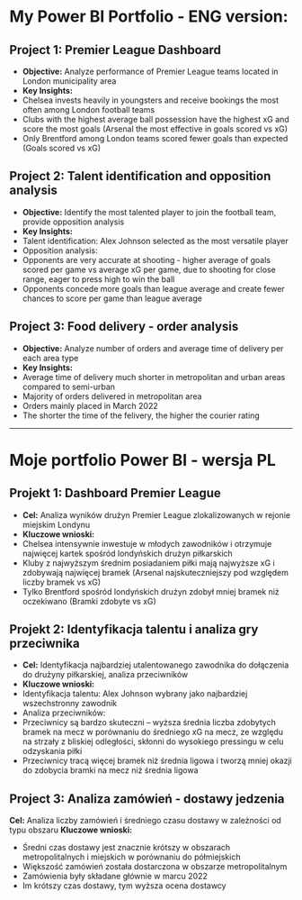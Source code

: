 # My Power BI Portfolio - ENG version:

## Project 1: Premier League Dashboard
- **Objective:** Analyze performance of Premier League teams located in London municipality area
- **Key Insights:**
- Chelsea invests heavily in youngsters and receive bookings the most often among London football teams
- Clubs with the highest average ball possession have the highest xG and score the most goals (Arsenal the most effective in goals scored vs xG)
- Only Brentford among London teams scored fewer goals than expected (Goals scored vs xG)

## Project 2: Talent identification and opposition analysis
- **Objective:** Identify the most talented player to join the football team, provide opposition analysis
- **Key Insights:**
- Talent identification: Alex Johnson selected as the most versatile player
- Opposition analysis:
- Opponents are very accurate at shooting - higher average of goals scored per game vs average xG per game, due to shooting for close range, eager to press high to win the ball
- Opponents concede more goals than league average and create fewer chances to score per game than league average

## Project 3: Food delivery - order analysis
- **Objective:** Analyze number of orders and average time of delivery per each area type 
- **Key Insights:**
- Average time of delivery much shorter in metropolitan and urban areas compared to semi-urban
- Majority of orders delivered in metropolitan area
- Orders mainly placed in March 2022
- The shorter the time of the felivery, the higher the courier rating
--------------------------------------------------------------------------------------------------------------------
# Moje portfolio Power BI - wersja PL

## Projekt 1: Dashboard Premier League
- **Cel:** Analiza wyników drużyn Premier League zlokalizowanych w rejonie miejskim Londynu
- **Kluczowe wnioski:**
- Chelsea intensywnie inwestuje w młodych zawodników i otrzymuje najwięcej kartek spośród londyńskich drużyn piłkarskich
- Kluby z najwyższym średnim posiadaniem piłki mają najwyższe xG i zdobywają najwięcej bramek (Arsenal najskuteczniejszy pod względem liczby bramek vs xG)
- Tylko Brentford spośród londyńskich drużyn zdobył mniej bramek niż oczekiwano (Bramki zdobyte vs xG)

## Projekt 2: Identyfikacja talentu i analiza gry przeciwnika
- **Cel:** Identyfikacja najbardziej utalentowanego zawodnika do dołączenia do drużyny piłkarskiej, analiza przeciwników
- **Kluczowe wnioski:**
- Identyfikacja talentu: Alex Johnson wybrany jako najbardziej wszechstronny zawodnik
- Analiza przeciwników:
- Przeciwnicy są bardzo skuteczni – wyższa średnia liczba zdobytych bramek na mecz w porównaniu do średniego xG na mecz, ze względu na strzały z bliskiej odległości, skłonni do wysokiego pressingu w celu odzyskania piłki
- Przeciwnicy tracą więcej bramek niż średnia ligowa i tworzą mniej okazji do zdobycia bramki na mecz niż średnia ligowa

## Project 3: Analiza zamówień - dostawy jedzenia
**Cel:** Analiza liczby zamówień i średniego czasu dostawy w zależności od typu obszaru
**Kluczowe wnioski:**
- Średni czas dostawy jest znacznie krótszy w obszarach metropolitalnych i miejskich w porównaniu do półmiejskich
- Większość zamówień została dostarczona w obszarze metropolitalnym
- Zamówienia były składane głównie w marcu 2022
- Im krótszy czas dostawy, tym wyższa ocena dostawcy
